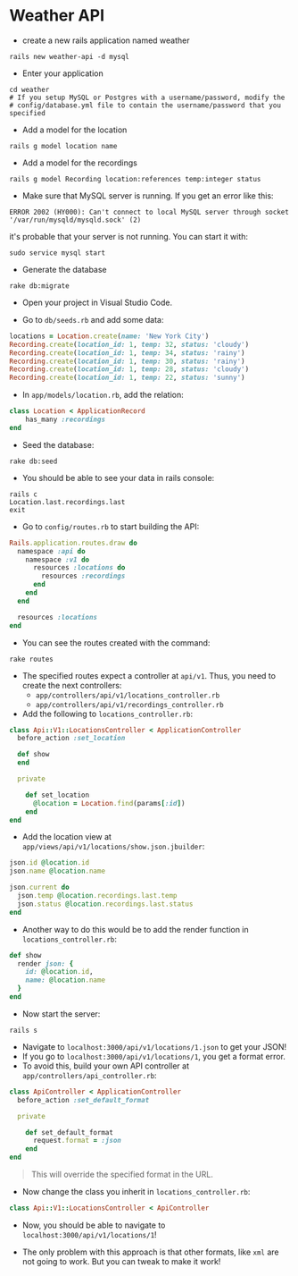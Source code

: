 # Weather API

- create a new rails application named weather

```console
rails new weather-api -d mysql
```

- Enter your application

```console
cd weather
# If you setup MySQL or Postgres with a username/password, modify the
# config/database.yml file to contain the username/password that you specified
```

- Add a model for the location

```console
rails g model location name
```

- Add a model for the recordings

```console
rails g model Recording location:references temp:integer status
```

- Make sure that MySQL server is running. If you get an error like this:

```console
ERROR 2002 (HY000): Can't connect to local MySQL server through socket '/var/run/mysqld/mysqld.sock' (2)
```

it's probable that your server is not running. You can start it with:

```console
sudo service mysql start
```

- Generate the database

```console
rake db:migrate
```

- Open your project in Visual Studio Code.

- Go to `db/seeds.rb` and add some data:

```ruby
locations = Location.create(name: 'New York City')
Recording.create(location_id: 1, temp: 32, status: 'cloudy')
Recording.create(location_id: 1, temp: 34, status: 'rainy')
Recording.create(location_id: 1, temp: 30, status: 'rainy')
Recording.create(location_id: 1, temp: 28, status: 'cloudy')
Recording.create(location_id: 1, temp: 22, status: 'sunny')
```

- In `app/models/location.rb`, add the relation:

```ruby
class Location < ApplicationRecord
    has_many :recordings
end
```

- Seed the database:

```console
rake db:seed
```

- You should be able to see your data in rails console:

```console
rails c
Location.last.recordings.last
exit
```

- Go to `config/routes.rb` to start building the API:

```ruby
Rails.application.routes.draw do
  namespace :api do
    namespace :v1 do
      resources :locations do
        resources :recordings
      end
    end
  end

  resources :locations
end
```

- You can see the routes created with the command:

```console
rake routes
```

- The specified routes expect a controller at `api/v1`. Thus, you need to create the next controllers:
  - `app/controllers/api/v1/locations_controller.rb`
  - `app/controllers/api/v1/recordings_controller.rb`
- Add the following to `locations_controller.rb`:

```ruby
class Api::V1::LocationsController < ApplicationController
  before_action :set_location

  def show
  end

  private

    def set_location
      @location = Location.find(params[:id])
    end
end
```

- Add the location view at `app/views/api/v1/locations/show.json.jbuilder`:

```ruby
json.id @location.id
json.name @location.name

json.current do
  json.temp @location.recordings.last.temp
  json.status @location.recordings.last.status
end
```

- Another way to do this would be to add the render function in `locations_controller.rb`:

```ruby
def show
  render json: {
    id: @location.id,
    name: @location.name
  }
end
```

- Now start the server:

```console
rails s
```

- Navigate to `localhost:3000/api/v1/locations/1.json` to get your JSON!
- If you go to `localhost:3000/api/v1/locations/1`, you get a format error.
- To avoid this, build your own API controller at `app/controllers/api_controller.rb`:

```ruby
class ApiController < ApplicationController
  before_action :set_default_format

  private

    def set_default_format
      request.format = :json
    end
end
```

> This will override the specified format in the URL.

- Now change the class you inherit in `locations_controller.rb`:

```ruby
class Api::V1::LocationsController < ApiController
```

- Now, you should be able to navigate to `localhost:3000/api/v1/locations/1`!

- The only problem with this approach is that other formats, like `xml` are not going to work. But you can tweak to make it work!
